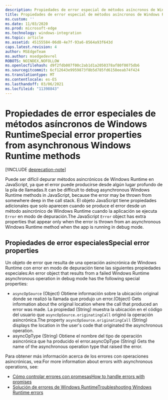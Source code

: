 ```yaml
---
description: Propiedades de error especial de métodos asíncronos de Windows Runtime
title: Propiedades de error especial de métodos asíncronos de Windows Runtime
ms.custom: ''
ms.date: 11/03/2020
ms.prod: microsoft-edge
ms.technology: windows-integration
ms.topic: article
ms.assetid: 45155584-06d8-4e7f-93a6-8564a93f643d
caps.latest.revision: 4
author: MSEdgeTeam
ms.author: msedgedevrel
ROBOTS: NOINDEX,NOFOLLOW
ms.openlocfilehash: d9f2fdb007f00c2ab1d1a2050378af80f0075db6
ms.sourcegitcommit: 6cf12643e9959873f8b5d785fd6158eeab74f424
ms.translationtype: MT
ms.contentlocale: es-ES
ms.lasthandoff: 03/06/2021
ms.locfileid: "11398843"
---
```

# <a name="special-error-properties-from-asynchronous-windows-runtime-methods"></a><span data-ttu-id="f07b5-103">Propiedades de error especiales de métodos asíncronos de Windows Runtime</span><span class="sxs-lookup"><span data-stu-id="f07b5-103">Special error properties from asynchronous Windows Runtime methods</span></span>  

[!INCLUDE [deprecation-note](../includes/legacy-edge-note.md)]  

<span data-ttu-id="f07b5-104">Puede ser difícil depurar métodos asincrónicos de Windows Runtime en JavaScript, ya que el error puede producirse desde algún lugar profundo de la pila de llamadas.</span><span class="sxs-lookup"><span data-stu-id="f07b5-104">It can be difficult to debug asynchronous Windows Runtime methods in JavaScript, because the error may be thrown from somewhere deep in the call stack.</span></span>  <span data-ttu-id="f07b5-105">El objeto JavaScript tiene propiedades adicionales que solo aparecen cuando se produce el error desde un método asincrónico de Windows Runtime cuando la aplicación se ejecuta `Error` en modo de depuración.</span><span class="sxs-lookup"><span data-stu-id="f07b5-105">The JavaScript `Error` object has extra properties that appear only when the error is thrown from an asynchronous Windows Runtime method when the app is running in debug mode.</span></span>  
  
## <a name="special-error-properties"></a><span data-ttu-id="f07b5-106">Propiedades de error especiales</span><span class="sxs-lookup"><span data-stu-id="f07b5-106">Special error properties</span></span>  

<span data-ttu-id="f07b5-107">Un objeto de error que resulta de una operación asincrónica de Windows Runtime con error en modo de depuración tiene las siguientes propiedades especiales:</span><span class="sxs-lookup"><span data-stu-id="f07b5-107">An error object that results from a failed Windows Runtime asynchronous operation in debug mode has the following special properties:</span></span>  

*   `asyncOpSource` <span data-ttu-id="f07b5-108">\(Object\) Obtiene información sobre la ubicación original donde se realizó la llamada que produjo un error.</span><span class="sxs-lookup"><span data-stu-id="f07b5-108">\(Object\) Gets information about the original location where the call that produced an error was made.</span></span>  <span data-ttu-id="f07b5-109">La propiedad \(String\) muestra la ubicación en el código del usuario que `asyncOpSource.originatingCall` originó la operación asincrónica.</span><span class="sxs-lookup"><span data-stu-id="f07b5-109">The property `asyncOpSource.originatingCall` \(String\) displays the location in the user's code that originated the asynchronous operation.</span></span>  
*   <span data-ttu-id="f07b5-110">asyncOpType \(String\) Obtiene el nombre del tipo de operación asincrónica que ha producido el error.</span><span class="sxs-lookup"><span data-stu-id="f07b5-110">asyncOpType \(String\) Gets the name of the asynchronous operation type that raised the error.</span></span>  
    
<span data-ttu-id="f07b5-111">Para obtener más información acerca de los errores con operaciones asincrónicas, vea:</span><span class="sxs-lookup"><span data-stu-id="f07b5-111">For more information about errors with asynchronous operations, see:</span></span>  

*   [<span data-ttu-id="f07b5-112">Cómo controlar errores con promesas</span><span class="sxs-lookup"><span data-stu-id="f07b5-112">How to handle errors with promises</span></span>][PreviousVersionsWindowsAppsHh700337]  
*   [<span data-ttu-id="f07b5-113">Solución de errores de Windows Runtime</span><span class="sxs-lookup"><span data-stu-id="f07b5-113">Troubleshooting Windows Runtime errors</span></span>][PreviousVersionsWindowsAppsHh974350]  
    
<!-- links -->  

[PreviousVersionsWindowsAppsHh700337]: /previous-versions/windows/apps/hh700337(v=win.10) "Cómo controlar errores con promesas (HTML) | Microsoft Docs"  
[PreviousVersionsWindowsAppsHh974350]: /previous-versions/windows/apps/hh974350(v=win.10) "Solución de problemas de errores de Windows Runtime (HTML) | Microsoft Docs"  

